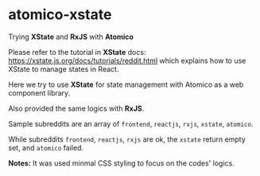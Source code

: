 # atomico-xstate
Trying **XState** and **RxJS** with **Atomico**

Please refer to the tutorial in **XState** docs: https://xstate.js.org/docs/tutorials/reddit.html which explains how to use XState to manage states in React.

Here we try to use **XState** for state management with Atomico as a web component library.

Also provided the same logics with **RxJS**.

Sample subreddits are an array of
`frontend`, `reactjs`, `rxjs`, `xstate`, `atomico`.

While subreddits `frontend`, `reactjs`, `rxjs` are ok, the `xstate` return empty set, and `atomico` failed.

**Notes:** It was used minmal CSS styling to focus on the codes' logics.
